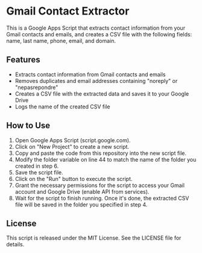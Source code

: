 # Gmail Contact Extractor

This is a Google Apps Script that extracts contact information from your Gmail contacts and emails, and creates a CSV file with the following fields: name, last name, phone, email, and domain.

## Features
- Extracts contact information from Gmail contacts and emails
- Removes duplicates and email addresses containing "noreply" or "nepasrepondre"
- Creates a CSV file with the extracted data and saves it to your Google Drive
- Logs the name of the created CSV file

## How to Use
1. Open Google Apps Script (script.google.com).
2. Click on "New Project" to create a new script.
3. Copy and paste the code from this repository into the new script file.
4. Modify the folder variable on line 44 to match the name of the folder you created in step 6.
5. Save the script file.
6. Click on the "Run" button to execute the script.
7. Grant the necessary permissions for the script to access your Gmail account and Google Drive (enable API from services).
8. Wait for the script to finish running. Once it's done, the extracted CSV file will be saved in the folder you specified in step 4.

## License
This script is released under the MIT License. See the LICENSE file for details.
